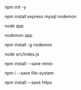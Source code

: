<!-- creamos proyecto con modulos Node -->

npm init -y

<!-- modulos -->

npm install express mysql nodemon

<!-- corriendo servicios -->

node app

<!-- corriendo servicios con nodemon para RESTART AUTO -->

nodemon app

<!-- SI FALLA, SE REINSTALLA EL NODEMON -->

npm install -g nodemon

<!-- INICIAR PROYECTO -->

node src/index.js

npm install --save minio

<!-- ACCESO A CARPETAS Y ARCHIVOS -->
npm i --save file-system

<!-- HTTPS -->
npm install --save https
